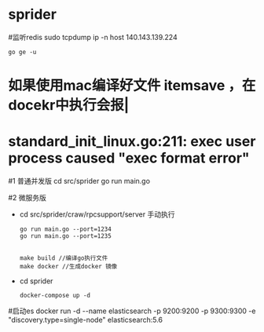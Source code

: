 # sprider

#监听redis
sudo tcpdump ip -n  host 140.143.139.224
```
go ge -u
```
# 如果使用mac编译好文件 itemsave ，在docekr中执行会报|
# standard_init_linux.go:211: exec user process caused "exec format error"
#1 普通并发版
    cd src/sprider
    go run main.go

#2 微服务版
- cd src/sprider/craw/rpcsupport/server
    手动执行
    ```
    go run main.go --port=1234
    go run main.go --port=1235

    ```

    ```

    make build //编译go执行文件
    make docker //生成docker 镜像
    ```
- cd sprider
    ```
    docker-compose up -d
    ```
#启动es
docker run -d --name elasticsearch -p 9200:9200 -p 9300:9300 -e "discovery.type=single-node" elasticsearch:5.6
